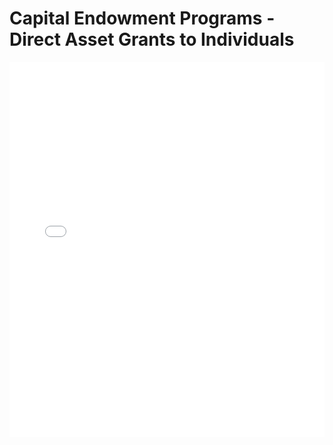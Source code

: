 # Capital Endowment Programs - Direct Asset Grants to Individuals

<embed src="Capital Endowment Programs - Direct Asset Grants to Individuals.pdf" type="application/pdf" width="100%" height="600px">
